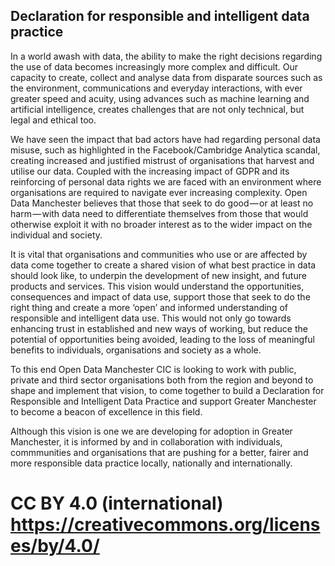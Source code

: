 ## Declaration for responsible and intelligent data practice
In a world awash with data, the ability to make the right decisions regarding the use of data becomes increasingly more complex and difficult. Our capacity to create, collect and analyse data from disparate sources such as the environment, communications and everyday interactions, with ever greater speed and acuity, using advances such as machine learning and artificial intelligence, creates challenges that are not only technical, but legal and ethical too.

We have seen the impact that bad actors have had regarding personal data misuse, such as highlighted in the Facebook/Cambridge Analytica scandal, creating increased and justified mistrust of organisations that harvest and utilise our data. Coupled with the increasing impact of GDPR and its reinforcing of personal data rights we are faced with an environment where organisations are required to navigate ever increasing complexity. Open Data Manchester believes that those that seek to do good — or at least no harm — with data need to differentiate themselves from those that would otherwise exploit it with no broader interest as to the wider impact on the individual and society.

It is vital that organisations and communities who use or are affected by data come together to create a shared vision of what best practice in data should look like, to underpin the development of new insight, and future products and services. This vision would understand the opportunities, consequences and impact of data use, support those that seek to do the right thing and create a more ‘open’ and informed understanding of responsible and intelligent data use. This would not only go towards enhancing trust in established and new ways of working, but reduce the potential of opportunities being avoided, leading to the loss of meaningful benefits to individuals, organisations and society as a whole.

To this end Open Data Manchester CIC is looking to work with public, private and third sector organisations both from the region and beyond to shape and implement that vision, to come together to build a Declaration for Responsible and Intelligent Data Practice and support Greater Manchester to become a beacon of excellence in this field.

Although this vision is one we are developing for adoption in Greater Manchester, it is informed by and in collaboration with individuals, commmunities and organisations that are pushing for a better, fairer and more responsible data practice locally, nationally and internationally.

# CC BY 4.0 (international) https://creativecommons.org/licenses/by/4.0/
